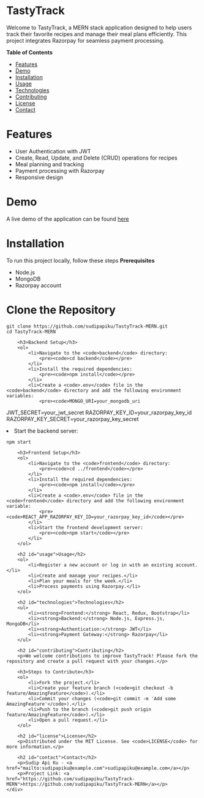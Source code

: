 # TastyTrack
Welcome to TastyTrack, a MERN stack application designed to help users track their favorite recipes and manage their meal plans efficiently. This project integrates Razorpay for seamless payment processing.

**Table of Contents**
<ul>
    <li><a href="#features">Features</a></li>
    <li><a href="#demo">Demo</a></li>
    <li><a href="#installation">Installation</a></li>
    <li><a href="#usage">Usage</a></li>
    <li><a href="#technologies">Technologies</a></li>
    <li><a href="#contributing">Contributing</a></li>
    <li><a href="#license">License</a></li>
    <li><a href="#contact">Contact</a></li>
</ul>

# Features
<ul>
    <li>User Authentication with JWT</li>
    <li>Create, Read, Update, and Delete (CRUD) operations for recipes</li>
    <li>Meal planning and tracking</li>
    <li>Payment processing with Razorpay</li>
    <li>Responsive design</li>
</ul>

# Demo
A live demo of the application can be found <a href="#">here</a>

# Installation

To run this project locally, follow these steps
**Prerequisites**
<ul>
    <li>Node.js</li>
    <li>MongoDB</li>
    <li>Razorpay account</li>
</ul>

# Clone the Repository
<pre><code>git clone https://github.com/sudipapiku/TastyTrack-MERN.git
cd TastyTrack-MERN</code></pre>

        <h3>Backend Setup</h3>
        <ol>
            <li>Navigate to the <code>backend</code> directory:
                <pre><code>cd backend</code></pre>
            </li>
            <li>Install the required dependencies:
                <pre><code>npm install</code></pre>
            </li>
            <li>Create a <code>.env</code> file in the <code>backend</code> directory and add the following environment variables:
                <pre><code>MONGO_URI=your_mongodb_uri
JWT_SECRET=your_jwt_secret
RAZORPAY_KEY_ID=your_razorpay_key_id
RAZORPAY_KEY_SECRET=your_razorpay_key_secret</code></pre>
            </li>
            <li>Start the backend server:
                <pre><code>npm start</code></pre>
            </li>
        </ol>

        <h3>Frontend Setup</h3>
        <ol>
            <li>Navigate to the <code>frontend</code> directory:
                <pre><code>cd ../frontend</code></pre>
            </li>
            <li>Install the required dependencies:
                <pre><code>npm install</code></pre>
            </li>
            <li>Create a <code>.env</code> file in the <code>frontend</code> directory and add the following environment variable:
                <pre><code>REACT_APP_RAZORPAY_KEY_ID=your_razorpay_key_id</code></pre>
            </li>
            <li>Start the frontend development server:
                <pre><code>npm start</code></pre>
            </li>
        </ol>

        <h2 id="usage">Usage</h2>
        <ol>
            <li>Register a new account or log in with an existing account.</li>
            <li>Create and manage your recipes.</li>
            <li>Plan your meals for the week.</li>
            <li>Process payments using Razorpay.</li>
        </ol>

        <h2 id="technologies">Technologies</h2>
        <ul>
            <li><strong>Frontend:</strong> React, Redux, Bootstrap</li>
            <li><strong>Backend:</strong> Node.js, Express.js, MongoDB</li>
            <li><strong>Authentication:</strong> JWT</li>
            <li><strong>Payment Gateway:</strong> Razorpay</li>
        </ul>

        <h2 id="contributing">Contributing</h2>
        <p>We welcome contributions to improve TastyTrack! Please fork the repository and create a pull request with your changes.</p>

        <h3>Steps to Contribute</h3>
        <ol>
            <li>Fork the project.</li>
            <li>Create your feature branch (<code>git checkout -b feature/AmazingFeature</code>).</li>
            <li>Commit your changes (<code>git commit -m 'Add some AmazingFeature'</code>).</li>
            <li>Push to the branch (<code>git push origin feature/AmazingFeature</code>).</li>
            <li>Open a pull request.</li>
        </ol>

        <h2 id="license">License</h2>
        <p>Distributed under the MIT License. See <code>LICENSE</code> for more information.</p>

        <h2 id="contact">Contact</h2>
        <p>Sudip Api Ku - <a href="mailto:sudipapiku@example.com">sudipapiku@example.com</a></p>
        <p>Project Link: <a href="https://github.com/sudipapiku/TastyTrack-MERN">https://github.com/sudipapiku/TastyTrack-MERN</a></p>
    </div>
</body>
</html>
